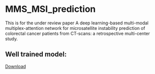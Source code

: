 # MMS_MSI_prediction
This is for the under review paper A deep learning-based multi-modal multiplex-attention network for microsatellite instability prediction of colorectal cancer patients from CT-scans: a retrospective multi-center study.

## Well trained model:
[Download](https://drive.google.com/drive/folders/1PgS-RvmZ7sQ68YW03R1ZYynX5gXPI1Dn?usp=sharing)
